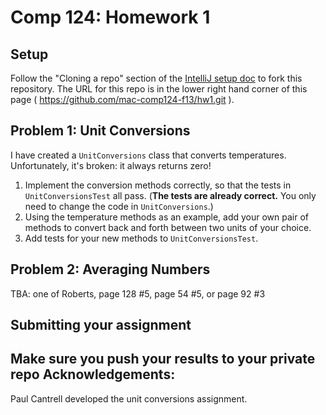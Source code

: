 Comp 124: Homework 1
====

Setup
---
Follow the "Cloning a repo" section of the [IntelliJ setup doc](https://docs.google.com/a/macalester.edu/document/d/1YCFhChx8lCrh7DZXp9oqnWptu8e_Y2um4-5EC2PMvD4/edit#heading=h.x8g2dpj52ulr) to fork this repository.
The URL for this repo is in the lower right hand corner of this page ( https://github.com/mac-comp124-f13/hw1.git ).


Problem 1: Unit Conversions
---

I have created a `UnitConversions` class that converts temperatures. Unfortunately, it's broken: it always returns zero!

1. Implement the conversion methods correctly, so that the tests in `UnitConversionsTest` all pass.
   (**The tests are already correct.** You only need to change the code in `UnitConversions`.)
2. Using the temperature methods as an example, add your own pair of methods to convert back
   and forth between two units of your choice.
3. Add tests for your new methods to `UnitConversionsTest`.


Problem 2: Averaging Numbers
---

TBA: one of Roberts, page 128 #5, page 54 #5, or page 92 #3

Submitting your assignment
---
Make sure you push your results to your private repo
Acknowledgements:
---
Paul Cantrell developed the unit conversions assignment.